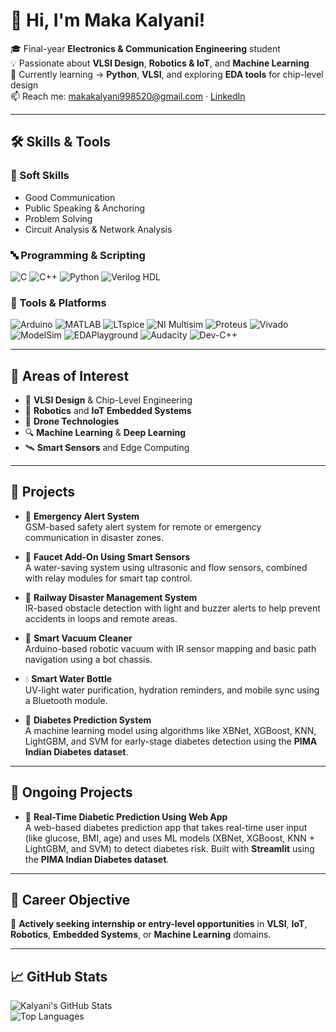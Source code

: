 # 👋 Hi, I'm Maka Kalyani!

🎓 Final-year **Electronics & Communication Engineering** student  
💡 Passionate about **VLSI Design**, **Robotics & IoT**, and **Machine Learning**  
🔧 Currently learning → **Python**, **VLSI**, and exploring **EDA tools** for chip-level design  
📫 Reach me: makakalyani998520@gmail.com · [LinkedIn](https://www.linkedin.com/in/maka-kalyani-490848253)

---

## 🛠️ Skills & Tools

### 🧠 Soft Skills
- Good Communication  
- Public Speaking & Anchoring  
- Problem Solving
- Circuit Analysis & Network Analysis

### 🔤 Programming & Scripting
![C](https://img.shields.io/badge/-C-A8B9CC?style=flat&logo=c&logoColor=white)
![C++](https://img.shields.io/badge/-C++-00599C?style=flat&logo=c%2B%2B&logoColor=white)
![Python](https://img.shields.io/badge/-Python-3776AB?style=flat&logo=python&logoColor=white)
![Verilog HDL](https://img.shields.io/badge/-Verilog%20HDL-00BFFF?style=flat)

### 🧰 Tools & Platforms
![Arduino](https://img.shields.io/badge/-Arduino-00979D?style=flat&logo=arduino&logoColor=white)
![MATLAB](https://img.shields.io/badge/-MATLAB-0076A8?style=flat)
![LTspice](https://img.shields.io/badge/-LTspice-E34F26?style=flat)
![NI Multisim](https://img.shields.io/badge/-NI%20Multisim-0057B8?style=flat)
![Proteus](https://img.shields.io/badge/-Proteus-1A1A1A?style=flat)
![Vivado](https://img.shields.io/badge/-Xilinx%20Vivado-EF2929?style=flat)
![ModelSim](https://img.shields.io/badge/-ModelSim-00427E?style=flat)
![EDAPlayground](https://img.shields.io/badge/-EDAPlayground-000000?style=flat)
![Audacity](https://img.shields.io/badge/-Audacity-0000FF?style=flat)
![Dev-C++](https://img.shields.io/badge/-DevC++-333333?style=flat)

---

## 📌 Areas of Interest
- 🧠 **VLSI Design** & Chip-Level Engineering  
- 🤖 **Robotics** and **IoT Embedded Systems**  
- 🚁 **Drone Technologies**  
- 🔍 **Machine Learning** & **Deep Learning**  
- 🛰️ **Smart Sensors** and Edge Computing  

---

## 🚀 Projects

- 🚨 **Emergency Alert System**  
  GSM-based safety alert system for remote or emergency communication in disaster zones.

- 🚿 **Faucet Add-On Using Smart Sensors**  
  A water-saving system using ultrasonic and flow sensors, combined with relay modules for smart tap control.

- 🚆 **Railway Disaster Management System**  
  IR-based obstacle detection with light and buzzer alerts to help prevent accidents in loops and remote areas.

- 🧹 **Smart Vacuum Cleaner**  
  Arduino-based robotic vacuum with IR sensor mapping and basic path navigation using a bot chassis.

- 💧 **Smart Water Bottle**  
  UV-light water purification, hydration reminders, and mobile sync using a Bluetooth module.

- 🧠 **Diabetes Prediction System**  
  A machine learning model using algorithms like XBNet, XGBoost, KNN, LightGBM, and SVM for early-stage diabetes detection using the **PIMA Indian Diabetes dataset**.

---

## 🚧 Ongoing Projects

- 🧪 **Real-Time Diabetic Prediction Using Web App**  
  A web-based diabetes prediction app that takes real-time user input (like glucose, BMI, age) and uses ML models (XBNet, XGBoost, KNN + LightGBM, and SVM) to detect diabetes risk. Built with **Streamlit** using the **PIMA Indian Diabetes dataset**.

---

## 🎯 Career Objective

📌 **Actively seeking internship or entry-level opportunities** in **VLSI**, **IoT**, **Robotics**, **Embedded Systems**, or **Machine Learning** domains.

---

## 📈 GitHub Stats

![Kalyani's GitHub Stats](https://github-readme-stats.vercel.app/api?username=maka-kalyani&show_icons=true&theme=tokyonight)  
![Top Languages](https://github-readme-stats.vercel.app/api/top-langs/?username=maka-kalyani&layout=compact&theme=tokyonight)

